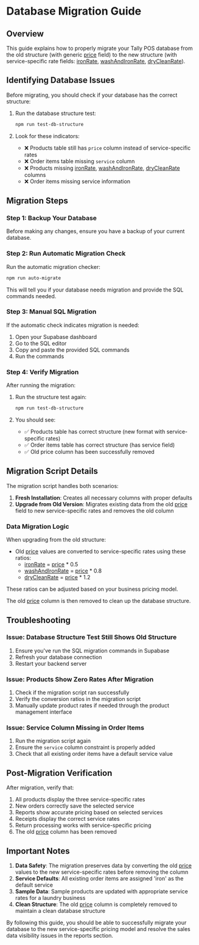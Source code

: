 # Database Migration Guide

## Overview

This guide explains how to properly migrate your Tally POS database from the old structure (with generic [price](file://c:\Users\TECHZON-17\Desktop\Tally_Pos\frontend\src\components\ReturnByBills.tsx#L17-L17) field) to the new structure (with service-specific rate fields: [ironRate](file://c:\Users\TECHZON-17\Desktop\Tally_Pos\frontend\src\components\CalculationDebug.tsx#L25-L25), [washAndIronRate](file://c:\Users\TECHZON-17\Desktop\Tally_Pos\frontend\src\components\CalculationDebug.tsx#L26-L26), [dryCleanRate](file://c:\Users\TECHZON-17\Desktop\Tally_Pos\frontend\src\components\CalculationDebug.tsx#L27-L27)).

## Identifying Database Issues

Before migrating, you should check if your database has the correct structure:

1. Run the database structure test:
   ```bash
   npm run test-db-structure
   ```

2. Look for these indicators:
   - ❌ Products table still has `price` column instead of service-specific rates
   - ❌ Order items table missing `service` column
   - ❌ Products missing [ironRate](file://c:\Users\TECHZON-17\Desktop\Tally_Pos\frontend\src\components\CalculationDebug.tsx#L25-L25), [washAndIronRate](file://c:\Users\TECHZON-17\Desktop\Tally_Pos\frontend\src\components\CalculationDebug.tsx#L26-L26), [dryCleanRate](file://c:\Users\TECHZON-17\Desktop\Tally_Pos\frontend\src\components\CalculationDebug.tsx#L27-L27) columns
   - ❌ Order items missing service information

## Migration Steps

### Step 1: Backup Your Database
Before making any changes, ensure you have a backup of your current database.

### Step 2: Run Automatic Migration Check
Run the automatic migration checker:
```bash
npm run auto-migrate
```

This will tell you if your database needs migration and provide the SQL commands needed.

### Step 3: Manual SQL Migration
If the automatic check indicates migration is needed:

1. Open your Supabase dashboard
2. Go to the SQL editor
3. Copy and paste the provided SQL commands
4. Run the commands

### Step 4: Verify Migration
After running the migration:

1. Run the structure test again:
   ```bash
   npm run test-db-structure
   ```

2. You should see:
   - ✅ Products table has correct structure (new format with service-specific rates)
   - ✅ Order items table has correct structure (has service field)
   - ✅ Old price column has been successfully removed

## Migration Script Details

The migration script handles both scenarios:

1. **Fresh Installation**: Creates all necessary columns with proper defaults
2. **Upgrade from Old Version**: Migrates existing data from the old [price](file://c:\Users\TECHZON-17\Desktop\Tally_Pos\frontend\src\components\ReturnByBills.tsx#L17-L17) field to new service-specific rates and removes the old column

### Data Migration Logic

When upgrading from the old structure:
- Old [price](file://c:\Users\TECHZON-17\Desktop\Tally_Pos\frontend\src\components\ReturnByBills.tsx#L17-L17) values are converted to service-specific rates using these ratios:
  - [ironRate](file://c:\Users\TECHZON-17\Desktop\Tally_Pos\frontend\src\components\CalculationDebug.tsx#L25-L25) = [price](file://c:\Users\TECHZON-17\Desktop\Tally_Pos\frontend\src\components\ReturnByBills.tsx#L17-L17) * 0.5
  - [washAndIronRate](file://c:\Users\TECHZON-17\Desktop\Tally_Pos\frontend\src\components\CalculationDebug.tsx#L26-L26) = [price](file://c:\Users\TECHZON-17\Desktop\Tally_Pos\frontend\src\components\ReturnByBills.tsx#L17-L17) * 0.8
  - [dryCleanRate](file://c:\Users\TECHZON-17\Desktop\Tally_Pos\frontend\src\components\CalculationDebug.tsx#L27-L27) = [price](file://c:\Users\TECHZON-17\Desktop\Tally_Pos\frontend\src\components\ReturnByBills.tsx#L17-L17) * 1.2

These ratios can be adjusted based on your business pricing model.

The old [price](file://c:\Users\TECHZON-17\Desktop\Tally_Pos\frontend\src\components\ReturnByBills.tsx#L17-L17) column is then removed to clean up the database structure.

## Troubleshooting

### Issue: Database Structure Test Still Shows Old Structure
1. Ensure you've run the SQL migration commands in Supabase
2. Refresh your database connection
3. Restart your backend server

### Issue: Products Show Zero Rates After Migration
1. Check if the migration script ran successfully
2. Verify the conversion ratios in the migration script
3. Manually update product rates if needed through the product management interface

### Issue: Service Column Missing in Order Items
1. Run the migration script again
2. Ensure the `service` column constraint is properly added
3. Check that all existing order items have a default service value

## Post-Migration Verification

After migration, verify that:

1. All products display the three service-specific rates
2. New orders correctly save the selected service
3. Reports show accurate pricing based on selected services
4. Receipts display the correct service rates
5. Return processing works with service-specific pricing
6. The old [price](file://c:\Users\TECHZON-17\Desktop\Tally_Pos\frontend\src\components\ReturnByBills.tsx#L17-L17) column has been removed

## Important Notes

1. **Data Safety**: The migration preserves data by converting the old [price](file://c:\Users\TECHZON-17\Desktop\Tally_Pos\frontend\src\components\ReturnByBills.tsx#L17-L17) values to the new service-specific rates before removing the column
2. **Service Defaults**: All existing order items are assigned 'iron' as the default service
3. **Sample Data**: Sample products are updated with appropriate service rates for a laundry business
4. **Clean Structure**: The old [price](file://c:\Users\TECHZON-17\Desktop\Tally_Pos\frontend\src\components\ReturnByBills.tsx#L17-L17) column is completely removed to maintain a clean database structure

By following this guide, you should be able to successfully migrate your database to the new service-specific pricing model and resolve the sales data visibility issues in the reports section.